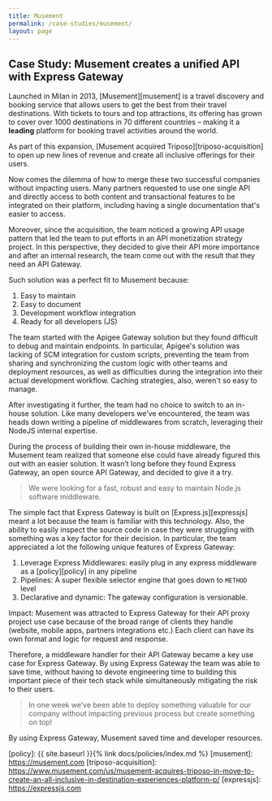 ```yaml
---
title: Musement
permalink: /case-studies/musement/
layout: page
---
```


<div class="wrapper-flex full-width">
  <div class="wrapper">
    <div class="flex-column" markdown="1">

## Case Study: Musement creates a unified API with Express Gateway

Launched in Milan in 2013, [Musement][musement] is a travel discovery and booking service that allows users to get the best from their travel destinations. With tickets to tours and top attractions, its offering has grown to cover over 1000 destinations in 70 different countries – making it a **leading** platform for booking travel activities around the world.

As part of this expansion, [Musement acquired Triposo][triposo-acquisition] to open up new lines of revenue and create all inclusive offerings for their users.

Now comes the dilemma of how to merge these two successful companies without impacting users. Many partners requested to use one single API and directly access to both content and transactional features to be integrated on their platform,
including having a single documentation that's easier to access.

Moreover, since the acquisition, the team noticed a growing API usage pattern that led the team to put efforts in an API monetization strategy project. In this perspective, they decided to give their API more importance and after an internal research, the team come out with the result that they need an API Gateway.

Such solution was a perfect fit to Musement because:

1. Easy to maintain
2. Easy to document
3. Development workflow integration
4. Ready for all developers (JS)

The team started with the Apigee Gateway solution but they found difficult to debug and maintain endpoints. In particular, Apigee's solution was lacking of SCM integration for custom scripts, preventing the team from sharing and synchronizing the custom logic with other teams and deployment resources, as well as difficulties during the integration into their actual development workflow. Caching strategies, also, weren't so easy to manage.

After investigating it further, the team had no choice to switch to an in-house solution. Like many developers we’ve encountered, the team was heads down writing a pipeline of middlewares from scratch, leveraging their NodeJS internal
expertise.

During the process of building their own in-house middleware, the Musement team realized that someone else could have already figured this out with an easier solution. It wasn’t long before they found Express Gateway, an open source API Gateway, and decided to give it a try.

> We were looking for a fast, robust and easy to maintain Node.js software middleware.

The simple fact that Express Gateway is built on [Express.js][expressjs] meant a lot because the team is familiar with this technology. Also, the ability to easily inspect the source code in case they were struggling with something was a key
factor for their decision. In particular, the team appreciated a lot the following unique features of Express Gateway:

1. Leverage Express Middlewares: easily plug in any express middleware as a [policy][policy] in any pipeline
2. Pipelines: A super flexible selector engine that goes down to `METHOD` level
3. Declarative and dynamic: The gateway configuration is versionable.

Impact: Musement was attracted to Express Gateway for their API proxy project use case because of the broad range of clients they handle (website, mobile apps, partners integrations etc.)  Each client can have its own format and logic for request and response.

Therefore, a middleware handler for their API Gateway became a key use case for Express Gateway. By using Express Gateway the team was able to save time, without having  to devote engineering time to building this important piece of their tech stack while simultaneously mitigating the risk to their users.

> In one week we’ve been able to deploy something valuable for our company without impacting previous process but create something on top!

By using Express Gateway, Musement saved time and developer resources.

[policy]: {{ site.baseurl }}{% link docs/policies/index.md %}
[musement]: https://musement.com
[triposo-acquisition]: https://www.musement.com/us/musement-acquires-triposo-in-move-to-create-an-all-inclusive-in-destination-experiences-platform-p/
[expressjs]: https://expressjs.com

</div>
</div>
</div>

